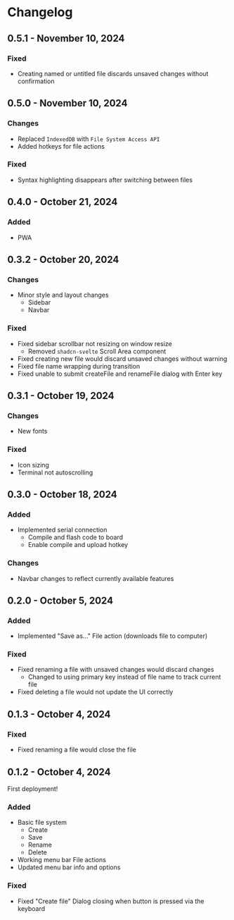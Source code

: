 # Changelog

## 0.5.1 - November 10, 2024

### Fixed

- Creating named or untitled file discards unsaved changes without confirmation

## 0.5.0 - November 10, 2024

### Changes

- Replaced `IndexedDB` with `File System Access API`
- Added hotkeys for file actions

### Fixed

- Syntax highlighting disappears after switching between files

## 0.4.0 - October 21, 2024

### Added

- PWA

## 0.3.2 - October 20, 2024

### Changes

- Minor style and layout changes
  - Sidebar
  - Navbar

### Fixed

- Fixed sidebar scrollbar not resizing on window resize
  - Removed `shadcn-svelte` Scroll Area component
- Fixed creating new file would discard unsaved changes without warning
- Fixed file name wrapping during transition
- Fixed unable to submit createFile and renameFile dialog with Enter key

## 0.3.1 - October 19, 2024

### Changes

- New fonts

### Fixed

- Icon sizing
- Terminal not autoscrolling

## 0.3.0 - October 18, 2024

### Added

- Implemented serial connection
  - Compile and flash code to board
  - Enable compile and upload hotkey

### Changes

- Navbar changes to reflect currently available features

## 0.2.0 - October 5, 2024

### Added

- Implemented "Save as..." File action (downloads file to computer)

### Fixed

- Fixed renaming a file with unsaved changes would discard changes
  - Changed to using primary key instead of file name to track current file
- Fixed deleting a file would not update the UI correctly

## 0.1.3 - October 4, 2024

### Fixed

- Fixed renaming a file would close the file

## 0.1.2 - October 4, 2024

First deployment!

### Added

- Basic file system
  - Create
  - Save
  - Rename
  - Delete
- Working menu bar File actions
- Updated menu bar info and options

### Fixed

- Fixed "Create file" Dialog closing when button is pressed via the keyboard
